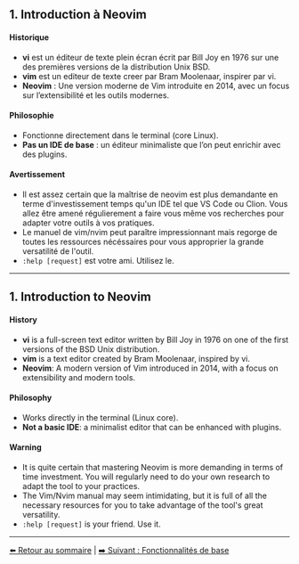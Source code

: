 ## 1. Introduction à Neovim

#### Historique

- **vi** est un éditeur de texte plein écran écrit par Bill Joy en 1976 sur une des premières versions de la distribution Unix BSD. 
- **vim** est un editeur de texte creer par Bram Moolenaar, inspirer par vi.
- **Neovim** : Une version moderne de Vim introduite en 2014, avec un focus sur l’extensibilité et les outils modernes.

#### Philosophie
- Fonctionne directement dans le terminal (core Linux).
- **Pas un IDE de base** : un éditeur minimaliste que l’on peut enrichir avec des plugins.

#### Avertissement
- Il est assez certain que la maîtrise de neovim est plus demandante en terme d'investissement temps qu'un IDE tel que VS Code ou Clion. Vous allez être amené régulierement a faire vous même vos recherches pour adapter votre outils à vos pratiques.
- Le manuel de vim/nvim peut paraître impressionnant mais regorge de toutes les ressources nécéssaires pour vous approprier la grande versatilité de l'outil.
- `:help [request]` est votre ami. Utilisez le.

---


## 1. Introduction to Neovim

#### History

- **vi** is a full-screen text editor written by Bill Joy in 1976 on one of the first versions of the BSD Unix distribution.
- **vim** is a text editor created by Bram Moolenaar, inspired by vi.
- **Neovim**: A modern version of Vim introduced in 2014, with a focus on extensibility and modern tools.

#### Philosophy

- Works directly in the terminal (Linux core).
- **Not a basic IDE**: a minimalist editor that can be enhanced with plugins.

#### Warning

- It is quite certain that mastering Neovim is more demanding in terms of time investment. You will regularly need to do your own research to adapt the tool to your practices.
- The Vim/Nvim manual may seem intimidating, but it is full of all the necessary resources for you to take advantage of the tool's great versatility.
- `:help [request]` is your friend. Use it.

---
[⬅️ Retour au sommaire](README.md) | [➡️ Suivant : Fonctionnalités de base](2-fonctionnalites.md)
